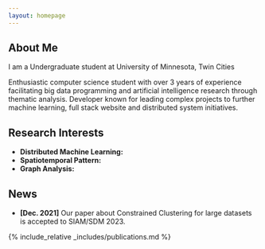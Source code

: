 ```yaml
---
layout: homepage
---
```


## About Me

I am a Undergraduate student at University of Minnesota, Twin Cities

Enthusiastic computer science student with over 3 years of experience facilitating big data programming and
artificial intelligence research through thematic analysis. Developer known for leading complex projects to
further machine learning, full stack website and distributed system initiatives.

## Research Interests

- **Distributed Machine Learning:** 
- **Spatiotemporal Pattern:** 
- **Graph Analysis:** 

## News

- **[Dec. 2021]** Our paper about Constrained Clustering for large datasets is accepted to SIAM/SDM 2023.

{% include_relative _includes/publications.md %}

<!-- {% include_relative _includes/services.md %} -->
